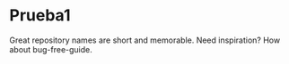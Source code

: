 # Prueba1
Great repository names are short and memorable. Need inspiration? How about bug-free-guide.
